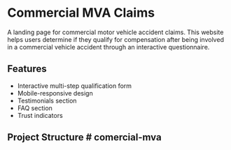 # Commercial MVA Claims

A landing page for commercial motor vehicle accident claims. This website helps users determine if they qualify for compensation after being involved in a commercial vehicle accident through an interactive questionnaire.

## Features

- Interactive multi-step qualification form
- Mobile-responsive design
- Testimonials section
- FAQ section
- Trust indicators

## Project Structure # comercial-mva
